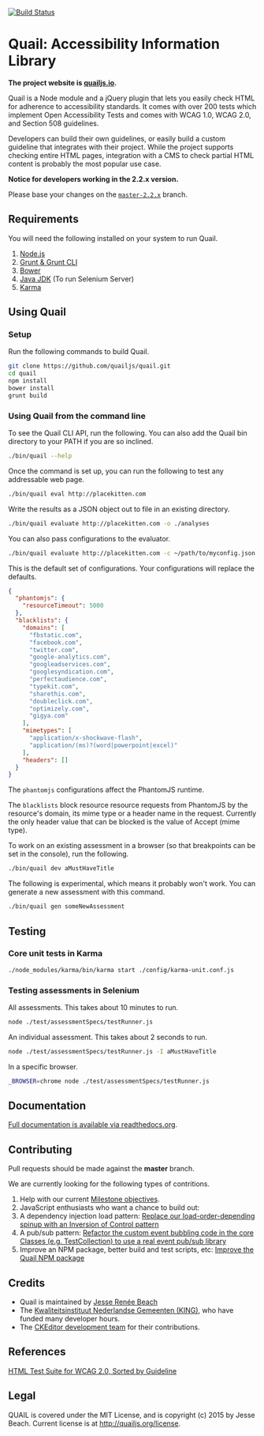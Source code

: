 [![Build Status](https://secure.travis-ci.org/quailjs/quail.png?branch=master)](http://travis-ci.org/quailjs/quail)

# Quail: Accessibility Information Library

**The project website is [quailjs.io](http://quailjs.io/).**

Quail is a Node module and a jQuery plugin that lets you easily check HTML for adherence to accessibility standards. It comes with over 200 tests which implement Open Accessibility Tests and comes with WCAG 1.0, WCAG 2.0, and Section 508 guidelines.

Developers can build their own guidelines, or easily build a custom guideline that integrates with their project. While the project supports checking entire HTML pages, integration with a CMS to check partial HTML content is probably the most popular use case.

**Notice for developers working in the 2.2.x version.**

Please base your changes on the [```master-2.2.x```](https://github.com/quailjs/quail/tree/master-2.2.x) branch.

## Requirements

You will need the following installed on your system to run Quail.

1. [Node.js](https://nodejs.org/download/)
1. [Grunt & Grunt CLI](http://gruntjs.com/installing-grunt)
1. [Bower](http://bower.io/)
1. [Java JDK](http://www.oracle.com/technetwork/java/javase/downloads/jdk8-downloads-2133151.html) (To run Selenium Server)
1. [Karma](http://karma-runner.github.io/0.8/intro/installation.html)

## Using Quail

### Setup

Run the following commands to build Quail.

```bash
git clone https://github.com/quailjs/quail.git
cd quail
npm install
bower install
grunt build
```

### Using Quail from the command line

To see the Quail CLI API, run the following. You can also add the Quail bin directory to your PATH if you are so inclined.

```bash
./bin/quail --help
```

Once the command is set up, you can run the following to test any addressable web page.

```bash
./bin/quail eval http://placekitten.com
```

Write the results as a JSON object out to file in an existing directory.

```bash
./bin/quail evaluate http://placekitten.com -o ./analyses
```

You can also pass configurations to the evaluator.

```bash
./bin/quail evaluate http://placekitten.com -c ~/path/to/myconfig.json -o ./analyses
```

This is the default set of configurations. Your configurations will replace the defaults.

```json
{
  "phantomjs": {
    "resourceTimeout": 5000
  },
  "blacklists": {
    "domains": [
      "fbstatic.com",
      "facebook.com",
      "twitter.com",
      "google-analytics.com",
      "googleadservices.com",
      "googlesyndication.com",
      "perfectaudience.com",
      "typekit.com",
      "sharethis.com",
      "doubleclick.com",
      "optimizely.com",
      "gigya.com"
    ],
    "mimetypes": [
      "application/x-shockwave-flash",
      "application/(ms)?(word|powerpoint|excel)"
    ],
    "headers": []
  }
}
```

The ```phantomjs``` configurations affect the PhantomJS runtime.

The ```blacklists``` block resource resource requests from PhantomJS by the resource's domain, its mime type or a header name in the request. Currently the only header value that can be blocked is the value of Accept (mime type).

To work on an existing assessment in a browser (so that breakpoints can be set in the console), run the following.

```bash
./bin/quail dev aMustHaveTitle
```

The following is experimental, which means it probably won\'t work. You can generate a new assessment with this command.

```bash
./bin/quail gen someNewAssessment
```

## Testing

### Core unit tests in Karma

```bash
./node_modules/karma/bin/karma start ./config/karma-unit.conf.js
```

### Testing assessments in Selenium

All assessments. This takes about 10 minutes to run.

```bash
node ./test/assessmentSpecs/testRunner.js
```

An individual assessment. This takes about 2 seconds to run.

```bash
node ./test/assessmentSpecs/testRunner.js -I aMustHaveTitle
```

In a specific browser.

```bash
_BROWSER=chrome node ./test/assessmentSpecs/testRunner.js
```

## Documentation

[Full documentation is available via readthedocs.org](https://quail.readthedocs.org/en/latest/).

## Contributing

Pull requests should be made against the **master** branch.

We are currently looking for the following types of contritions.

1. Help with our current [Milestone objectives](https://github.com/quailjs/quail/milestones/Refactoring%20to%20a%20Selenium-based%20test%20runner%20and%20Mocha/Chai%20assessment%20tests).
1. JavaScript enthusiasts who want a chance to build out:
  1. A dependency injection load pattern: [Replace our load-order-depending spinup with an Inversion of Control pattern](https://github.com/quailjs/quail/issues/297)
  1. A pub/sub pattern: [Refactor the custom event bubbling code in the core Classes (e.g. TestCollection) to use a real event pub/sub library](https://github.com/quailjs/quail/issues/351)
  1. Improve an NPM package, better build and test scripts, etc: [Improve the Quail NPM package](https://github.com/quailjs/quail/issues/352)

## Credits

- Quail is maintained by [Jesse Renée Beach](http://twitter.com/jessebeach)
- The [Kwaliteitsinstituut Nederlandse Gemeenten (KING)](https://www.kinggemeenten.nl/), who have funded many developer hours.
- The [CKEditor development team](http://ckeditor.com/about) for their contributions.

## References

[HTML Test Suite for WCAG 2.0, Sorted by Guideline](http://www.w3.org/WAI/GL/WCAG20/tests/)

## Legal

QUAIL is covered under the MIT License, and is copyright (c) 2015 by Jesse Beach. Current license is at http://quailjs.org/license.
